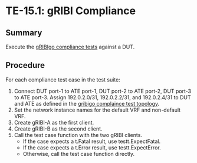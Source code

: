 # TE-15.1: gRIBI Compliance

## Summary

Execute the [gRIBIgo compliance tests][1] against a DUT.

[1]: https://github.com/openconfig/gribigo/tree/main/compliance

## Procedure

For each compliance test case in the test suite:

1.  Connect DUT port-1 to ATE port-1, DUT port-2 to ATE port-2, DUT port-3 to
    ATE port-3. Assign 192.0.2.0/31, 192.0.2.2/31, and 192.0.2.4/31 to DUT and
    ATE as defined in the
    [gribigo complaince test topology](https://github.com/openconfig/gribigo/blob/98b0f3bbf1f750542fc505f9a3e24d6d9ce67b3d/compliance/compliance.go#L1129-L1140).
2.  Set the network instance names for the default VRF and non-default VRF.
3.  Create gRIBI-A as the first client.
4.  Create gRIBI-B as the second client.
5.  Call the test case function with the two gRIBI clients.
    *   If the case expects a t.Fatal result, use testt.ExpectFatal.
    *   If the case expects a t.Error result, use testt.ExpectError.
    *   Otherwise, call the test case function directly.
